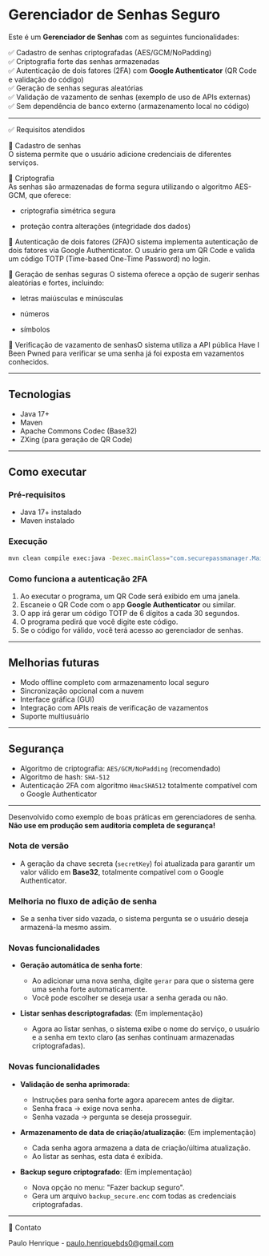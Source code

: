 
# Gerenciador de Senhas Seguro

Este é um **Gerenciador de Senhas** com as seguintes funcionalidades:

✅ Cadastro de senhas criptografadas (AES/GCM/NoPadding)  
✅ Criptografia forte das senhas armazenadas  
✅ Autenticação de dois fatores (2FA) com **Google Authenticator** (QR Code e validação do código)  
✅ Geração de senhas seguras aleatórias  
✅ Validação de vazamento de senhas (exemplo de uso de APIs externas)  
✅ Sem dependência de banco externo (armazenamento local no código)  

---

✅ Requisitos atendidos<br>

📌 Cadastro de senhas<br>
O sistema permite que o usuário adicione credenciais de diferentes serviços.

📌 Criptografia<br>
As senhas são armazenadas de forma segura utilizando o algoritmo AES-GCM, que oferece:

- criptografia simétrica segura

- proteção contra alterações (integridade dos dados)

📌 Autenticação de dois fatores (2FA)O sistema implementa autenticação de dois fatores via Google Authenticator.
O usuário gera um QR Code e valida um código TOTP (Time-based One-Time Password) no login.

📌 Geração de senhas seguras
O sistema oferece a opção de sugerir senhas aleatórias e fortes, incluindo:

- letras maiúsculas e minúsculas

- números

- símbolos

📌 Verificação de vazamento de senhasO sistema utiliza a API pública Have I Been Pwned para verificar se uma senha já foi exposta em vazamentos conhecidos.

---

## Tecnologias

- Java 17+
- Maven
- Apache Commons Codec (Base32)
- ZXing (para geração de QR Code)

---

## Como executar

### Pré-requisitos

- Java 17+ instalado
- Maven instalado

### Execução

```bash
mvn clean compile exec:java -Dexec.mainClass="com.securepassmanager.Main"
```

### Como funciona a autenticação 2FA

1. Ao executar o programa, um QR Code será exibido em uma janela.
2. Escaneie o QR Code com o app **Google Authenticator** ou similar.
3. O app irá gerar um código TOTP de 6 dígitos a cada 30 segundos.
4. O programa pedirá que você digite este código.
5. Se o código for válido, você terá acesso ao gerenciador de senhas.

---

## Melhorias futuras

- Modo offline completo com armazenamento local seguro
- Sincronização opcional com a nuvem
- Interface gráfica (GUI)
- Integração com APIs reais de verificação de vazamentos
- Suporte multiusuário

---

## Segurança

- Algoritmo de criptografia: `AES/GCM/NoPadding` (recomendado)  
- Algoritmo de hash: `SHA-512`  
- Autenticação 2FA com algoritmo `HmacSHA512` totalmente compatível com o Google Authenticator

---

Desenvolvido como exemplo de boas práticas em gerenciadores de senha.  
**Não use em produção sem auditoria completa de segurança!**

### Nota de versão

- A geração da chave secreta (`secretKey`) foi atualizada para garantir um valor válido em **Base32**, totalmente compatível com o Google Authenticator.

### Melhoria no fluxo de adição de senha

- Se a senha tiver sido vazada, o sistema pergunta se o usuário deseja armazená-la mesmo assim.

### Novas funcionalidades

- **Geração automática de senha forte**:
    - Ao adicionar uma nova senha, digite `gerar` para que o sistema gere uma senha forte automaticamente.
    - Você pode escolher se deseja usar a senha gerada ou não.

- **Listar senhas descriptografadas**: (Em implementação) 

    - Agora ao listar senhas, o sistema exibe o nome do serviço, o usuário e a senha em texto claro (as senhas continuam armazenadas criptografadas).

### Novas funcionalidades

- **Validação de senha aprimorada**:
    - Instruções para senha forte agora aparecem antes de digitar.
    - Senha fraca → exige nova senha.
    - Senha vazada → pergunta se deseja prosseguir.

- **Armazenamento de data de criação/atualização**: (Em implementação)
    - Cada senha agora armazena a data de criação/última atualização.
    - Ao listar as senhas, esta data é exibida.

- **Backup seguro criptografado**: (Em implementação)
    - Nova opção no menu: "Fazer backup seguro".
    - Gera um arquivo `backup_secure.enc` com todas as credenciais criptografadas.

---
📧 Contato

Paulo Henrique - paulo.henriquebds0@gmail.com
